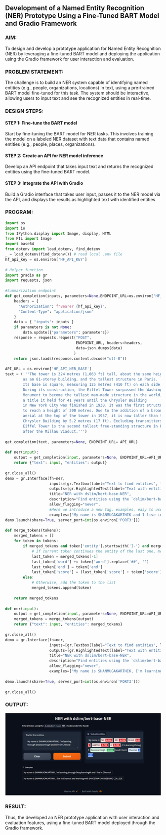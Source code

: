 ## Development of a Named Entity Recognition (NER) Prototype Using a Fine-Tuned BART Model and Gradio Framework

### AIM:
To design and develop a prototype application for Named Entity Recognition (NER) by leveraging a fine-tuned BART model and deploying the application using the Gradio framework for user interaction and evaluation.

### PROBLEM STATEMENT:
The challenge is to build an NER system capable of identifying named entities (e.g., people, organizations, locations) in text, using a pre-trained BART model fine-tuned for this task. The system should be interactive, allowing users to input text and see the recognized entities in real-time.
### DESIGN STEPS:

#### STEP 1: Fine-tune the BART model
Start by fine-tuning the BART model for NER tasks. This involves training the model on a labeled NER dataset with text data that contains named entities (e.g., people, places, organizations).

#### STEP 2: Create an API for NER model inference
Develop an API endpoint that takes input text and returns the recognized entities using the fine-tuned BART model.

#### STEP 3: Integrate the API with Gradio
Build a Gradio interface that takes user input, passes it to the NER model via the API, and displays the results as highlighted text with identified entities.

### PROGRAM:
```py
import os
import io
from IPython.display import Image, display, HTML
from PIL import Image
import base64 
from dotenv import load_dotenv, find_dotenv
_ = load_dotenv(find_dotenv()) # read local .env file
hf_api_key = os.environ['HF_API_KEY']

# Helper function
import gradio as gr
import requests, json

#Summarization endpoint
def get_completion(inputs, parameters=None,ENDPOINT_URL=os.environ['HF_API_SUMMARY_BASE']): 
    headers = {
      "Authorization": f"Bearer {hf_api_key}",
      "Content-Type": "application/json"
    }
    data = { "inputs": inputs }
    if parameters is not None:
        data.update({"parameters": parameters})
    response = requests.request("POST",
                                ENDPOINT_URL, headers=headers,
                                data=json.dumps(data)
                               )
    return json.loads(response.content.decode("utf-8"))

API_URL = os.environ['HF_API_NER_BASE'] 
text = ('''The tower is 324 metres (1,063 ft) tall, about the same height
        as an 81-storey building, and the tallest structure in Paris. 
        Its base is square, measuring 125 metres (410 ft) on each side. 
        During its construction, the Eiffel Tower surpassed the Washington 
        Monument to become the tallest man-made structure in the world,
        a title it held for 41 years until the Chrysler Building
        in New York City was finished in 1930. It was the first structure 
        to reach a height of 300 metres. Due to the addition of a broadcasting 
        aerial at the top of the tower in 1957, it is now taller than the 
        Chrysler Building by 5.2 metres (17 ft). Excluding transmitters, the 
        Eiffel Tower is the second tallest free-standing structure in France 
        after the Millau Viaduct.''')

get_completion(text, parameters=None, ENDPOINT_URL= API_URL)

def ner(input):
    output = get_completion(input, parameters=None, ENDPOINT_URL=API_URL)
    return {"text": input, "entities": output}

gr.close_all()
demo = gr.Interface(fn=ner,
                    inputs=[gr.Textbox(label="Text to find entities", lines=2)],
                    outputs=[gr.HighlightedText(label="Text with entities")],
                    title="NER with dslim/bert-base-NER",
                    description="Find entities using the `dslim/bert-base-NER` model under the hood!",
                    allow_flagging="never",
                    #Here we introduce a new tag, examples, easy to use examples for your application
                    examples=["My name is SHANMUGAKARTHIK and I live in Chennai", "My name is SHANMUGAKARTHIK and working with SAVEETHA ENGINEERING COLLEGE"])
demo.launch(share=True, server_port=int(os.environ['PORT3']))

def merge_tokens(tokens):
    merged_tokens = []
    for token in tokens:
        if merged_tokens and token['entity'].startswith('I-') and merged_tokens[-1]['entity'].endswith(token['entity'][2:]):
            # If current token continues the entity of the last one, merge them
            last_token = merged_tokens[-1]
            last_token['word'] += token['word'].replace('##', '')
            last_token['end'] = token['end']
            last_token['score'] = (last_token['score'] + token['score']) / 2
        else:
            # Otherwise, add the token to the list
            merged_tokens.append(token)

    return merged_tokens

def ner(input):
    output = get_completion(input, parameters=None, ENDPOINT_URL=API_URL)
    merged_tokens = merge_tokens(output)
    return {"text": input, "entities": merged_tokens}

gr.close_all()
demo = gr.Interface(fn=ner,
                    inputs=[gr.Textbox(label="Text to find entities", lines=2)],
                    outputs=[gr.HighlightedText(label="Text with entities")],
                    title="NER with dslim/bert-base-NER",
                    description="Find entities using the `dslim/bert-base-NER` model under the hood!",
                    allow_flagging="never",
                    examples=["My name is SHANMUGAKARTHIK, I'm learning through DeeplearningAI and I live in Chennai", "My name is SHANMUGAKARTHIK, I live in Chennai and working with HuggingFace"])

demo.launch(share=True, server_port=int(os.environ['PORT3']))

gr.close_all()

```
### OUTPUT:
![alt text](<Screenshot 2025-05-20 212626.png>)
### RESULT:
Thus, the developed an NER prototype application with user interaction and evaluation features, using a fine-tuned BART model deployed through the Gradio framework.